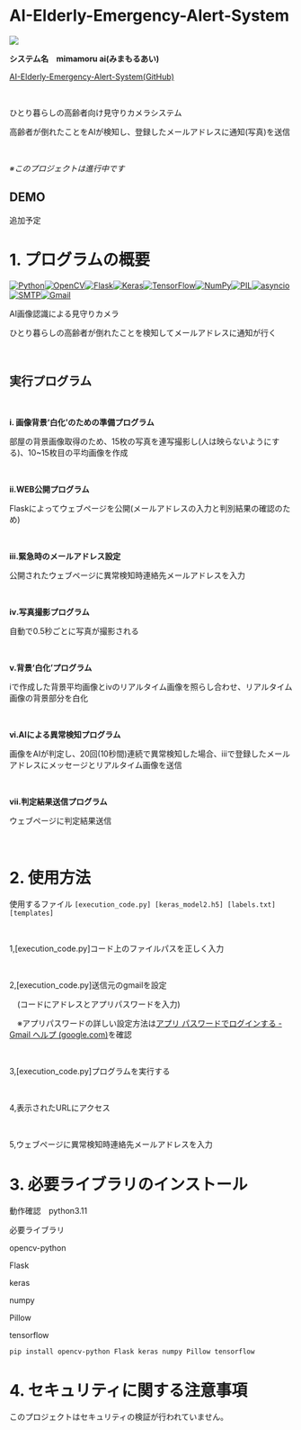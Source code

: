 # AI-Elderly-Emergency-Alert-System  



**![](https://lh7-us.googleusercontent.com/Dtkq6wnDS8QQn93AcJd_wP4oDmzrfZfXeLC_-vwLTux5sFtIHBjO5F8Bh1dJHjjfqTx0EH8ph4T3ezxOpiUFoYFp0ke1NlF7gypYD5zttpEnXMx_KzK41EYewPRahTaAlnkMIwdI4SrotIF0Hbkb8bs)**

**システム名　mimamoru ai(みまもるあい)**

[AI-Elderly-Emergency-Alert-System(GitHub)](https://github.com/60C60/AI-Elderly-Emergency-Alert-System)

<br>

ひとり暮らしの高齢者向け見守りカメラシステム

高齢者が倒れたことをAIが検知し、登録したメールアドレスに通知(写真)を送信

<br>

*※このプロジェクトは進行中です*

## DEMO

追加予定





# 1. プログラムの概要

[![Python](https://img.shields.io/badge/Python-3776AB?style=for-the-badge&logo=python&logoColor=white)](https://www.python.org/)[![OpenCV](https://img.shields.io/badge/OpenCV-5C3EE8?style=for-the-badge&logo=opencv&logoColor=white)](https://opencv.org/)[![Flask](https://img.shields.io/badge/Flask-000000?style=for-the-badge&logo=flask&logoColor=white)](https://flask.palletsprojects.com/)[![Keras](https://img.shields.io/badge/Keras-D00000?style=for-the-badge&logo=keras&logoColor=white)](https://keras.io/)[![TensorFlow](https://img.shields.io/badge/TensorFlow-FF6F00?style=for-the-badge&logo=tensorflow&logoColor=white)](https://www.tensorflow.org/)[![NumPy](https://img.shields.io/badge/NumPy-013243?style=for-the-badge&logo=numpy&logoColor=white)](https://numpy.org/)[![PIL](https://img.shields.io/badge/PIL-512BD4?style=for-the-badge&logo=pillow&logoColor=white)](https://pillow.readthedocs.io/en/stable/)[![asyncio](https://img.shields.io/badge/asyncio-00C49F?style=for-the-badge&logo=python&logoColor=white)](https://docs.python.org/3/library/asyncio.html)[![SMTP](https://img.shields.io/badge/SMTP-0072C6?style=for-the-badge&logo=mail.ru&logoColor=white)](https://en.wikipedia.org/wiki/Simple_Mail_Transfer_Protocol)[![Gmail](https://img.shields.io/badge/Gmail-EA4335?style=for-the-badge&logo=gmail&logoColor=white)](https://www.gmail.com/)

AI画像認識による見守りカメラ

ひとり暮らしの高齢者が倒れたことを検知してメールアドレスに通知が行く

<br>

## 実行プログラム
<br>

**i. 画像背景‘白化’のための準備プログラム**
 
部屋の背景画像取得のため、15枚の写真を連写撮影し(人は映らないようにする)、10~15枚目の平均画像を作成

<br>

**ii.WEB公開プログラム**

Flaskによってウェブページを公開(メールアドレスの入力と判別結果の確認のため)

<br>

**iii.緊急時のメールアドレス設定**


公開されたウェブページに異常検知時連絡先メールアドレスを入力

<br>

**ⅳ.写真撮影プログラム**


自動で0.5秒ごとに写真が撮影される

<br>

**ⅴ.背景‘白化’プログラム**　


iで作成した背景平均画像とⅳのリアルタイム画像を照らし合わせ、リアルタイム画像の背景部分を白化

<br>

**ⅵ.AIによる異常検知プログラム**


画像をAIが判定し、20回(10秒間)連続で異常検知した場合、iiiで登録したメールアドレスにメッセージとリアルタイム画像を送信

<br>

**ⅶ.判定結果送信プログラム**


ウェブページに判定結果送信
 
<br>

# 2. 使用方法
使用するファイル
```[execution_code.py] [keras_model2.h5] [labels.txt] [templates]```

<br>

    
1,[execution_code.py]コード上のファイルパスを正しく入力

<br>

2,[execution_code.py]送信元のgmailを設定

　(コードにアドレスとアプリパスワードを入力)

　※アプリパスワードの詳しい設定方法は[アプリ パスワードでログインする - Gmail ヘルプ (google.com)](https://support.google.com/mail/answer/185833?hl=ja)を確認

<br>

3,[execution_code.py]プログラムを実行する

<br>

4,表示されたURLにアクセス

<br>

5,ウェブぺージに異常検知時連絡先メールアドレスを入力


# 3. 必要ライブラリのインストール
動作確認　python3.11

必要ライブラリ

opencv-python

Flask

keras

numpy

Pillow

tensorflow

```
pip install opencv-python Flask keras numpy Pillow tensorflow

```

# 4. セキュリティに関する注意事項

このプロジェクトはセキュリティの検証が行われていません。
